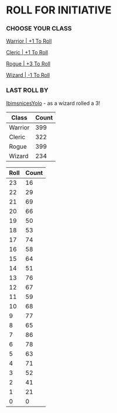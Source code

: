 # ROLL FOR INITIATIVE
### CHOOSE YOUR CLASS

[Warrior | +1 To Roll](https://github.com/benjaminsampica/benjaminsampica/issues/new?title=roll%7Cwarrior&body=Just+click+%27Submit+new+issue%27.)

[Cleric | +1 To Roll](https://github.com/benjaminsampica/benjaminsampica/issues/new?title=roll%7Ccleric&body=Just+click+%27Submit+new+issue%27.)

[Rogue | +3 To Roll](https://github.com/benjaminsampica/benjaminsampica/issues/new?title=roll%7Crogue&body=Just+click+%27Submit+new+issue%27.)

[Wizard | -1 To Roll](https://github.com/benjaminsampica/benjaminsampica/issues/new?title=roll%7Cwizard&body=Just+click+%27Submit+new+issue%27.)
### LAST ROLL BY
[IbimsnicesYolo](https://www.github.com/IbimsnicesYolo) - as a wizard rolled a 3!

|Class|Count|
|-|-|
|Warrior|399|
|Cleric|322|
|Rogue|399|
|Wizard|234|

|Roll|Count|
|-|-|
|23|16
|22|29
|21|69
|20|66
|19|50
|18|53
|17|74
|16|58
|15|64
|14|51
|13|76
|12|67
|11|59
|10|68
|9|77
|8|65
|7|86
|6|78
|5|63
|4|71
|3|52
|2|41
|1|21
|0|0
